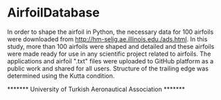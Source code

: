 # AirfoilDatabase

In order to shape the airfoil in Python, the necessary data for 100 airfoils were downloaded from http://hm-selig.ae.illinois.edu./ads.html. In this study, more than
100 airfoils were shaped and detailed and these airfoils were made ready for use in any scientific project related to airfoils. The applications and airfoil ".txt" 
files were uploaded to GitHub platform as a public work and shared for all users. Structure of the trailing edge was determined using the Kutta condition.


******* University of Turkish Aeronautical Association *******
